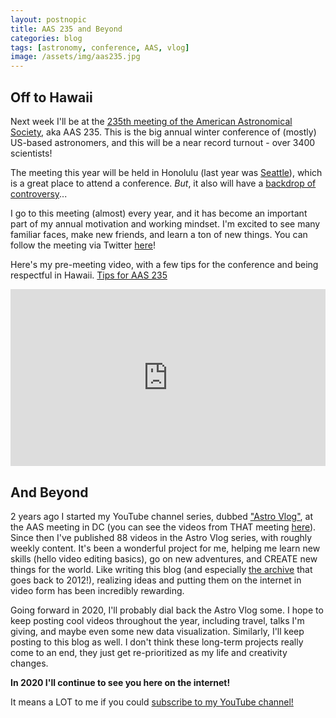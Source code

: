 ```yaml
---
layout: postnopic
title: AAS 235 and Beyond
categories: blog
tags: [astronomy, conference, AAS, vlog]
image: /assets/img/aas235.jpg
---
```


## Off to Hawaii

Next week I'll be at the [235th meeting of the American Astronomical Society](https://aas.org/meetings/aas235), aka AAS 235. This is the big annual winter conference of (mostly) US-based astronomers, and this will be a near record turnout - over 3400 scientists!

The meeting this year will be held in Honolulu (last year was [Seattle](https://ifweassume.blogspot.com/2019/01/video-aas-233-homecoming-day-0.html)), which is a great place to attend a conference. *But*, it also will have a [backdrop of controversy](https://en.wikipedia.org/wiki/Thirty_Meter_Telescope_protests)...

I go to this meeting (almost) every year, and it has become an important part of my annual motivation and working mindset. I'm excited to see many familiar faces, make new friends, and learn a ton of new things. You can follow the meeting via Twitter [here](https://twitter.com/search?q=%23aas235&src=typed_query&f=live)!

Here's my pre-meeting video, with a few tips for the conference and being respectful in Hawaii. [Tips for AAS 235](https://www.youtube.com/watch?v=qL63VvE_3ck)

<style>
.video-holder {
  position: relative;
  width: 100%;
  height: 0;
  padding-bottom: 56.25%;
  overflow: hidden;
}
.video-holder iframe {
  position: absolute;
  top: 0;
  left: 0;
  width: 100%;
  height: 100%;
}
</style>
<div class="video-holder">
  <iframe width="560"
          height="315"
          src="https://www.youtube.com/embed/qL63VvE_3ck"
          frameborder="0"
          allowfullscreen></iframe>
</div>


## And Beyond

2 years ago I started my YouTube channel series, dubbed ["Astro Vlog"](https://www.youtube.com/watch?v=qL63VvE_3ck&list=PLWutIaedlwKRWLScYr1zG4Ov-gTdf7l69), at the AAS meeting in DC (you can see the videos from THAT meeting [here](https://www.youtube.com/watch?v=nliApj5M59Y&list=PLWutIaedlwKRzEn18GXYp8exnq-7oz1b9)). Since then I've published 88 videos in the Astro Vlog series, with roughly weekly content. It's been a wonderful project for me, helping me learn new skills (hello video editing basics), go on new adventures, and CREATE new things for the world. Like writing this blog (and especially [the archive](https://ifweassume.blogspot.com) that goes back to 2012!), realizing ideas and putting them on the internet in video form has been incredibly rewarding.

Going forward in 2020, I'll probably dial back the Astro Vlog some. I hope to keep posting cool videos throughout the year, including travel, talks I'm giving, and maybe even some new data visualization. Similarly, I'll keep posting to this blog as well. I don't think these long-term projects really come to an end, they just get re-prioritized as my life and creativity changes.

**In 2020 I'll continue to see you here on the internet!**




It means a LOT to me if you could [subscribe to my YouTube channel!](http://youtube.com/james-davenport?sub_confirmation=1)
